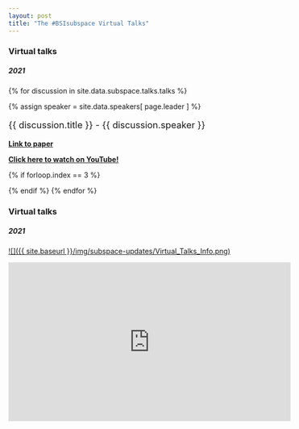 ```yaml
---
layout: post
title: "The #BSIsubspace Virtual Talks"
---
```


### Virtual talks
##### 2021

{% for discussion in site.data.subspace.talks.talks %}
<div class="text-left people-modal">
    <div class="modal-body">
        <div class="people-details">
            <div class="row">
                <div class="col-md-2 col-sm-2">
                    {% assign speaker = site.data.speakers[ page.leader ] %}
                    <div class="flow-img img-circle people-img" style="background-image: url({{ site.baseurl | append: '/img/people/' | append: discussion.speaker-img }})"></div>
                </div>
                <div class="col-lg-10 col-sm-10 details">
                    <p class="name" style="font-size: 18px"> {{ discussion.title }} 
                        <span class="position">- {{ discussion.speaker }}</span>
                    </p>
                    <p>
                        <a href="{{ discussion.paper-url }}" target="_blank">
                            <strong>Link to paper</strong>
                        </a>
                    </p>
                    <p>
                        <a href="{{ discussion.recording-url }}" target="_blank">
                            <strong>Click here to watch on YouTube!</strong>
                        </a>
                    </p>
                </div>
            </div>
        </div>
    </div>
</div>
{% if forloop.index == 3 %}

<!--more-->

{% endif %}
{% endfor %}

<!--more-->

### Virtual talks
##### 2021
[![]({{ site.baseurl }}/img/subspace-updates/Virtual_Talks_Info.png)](https://www.youtube.com/playlist?list=PLADTemYh-7P3ih6KDbhvLEzsGnYcoez_x)


<iframe width="560" height="315" src="https://www.youtube.com/embed/videoseries?list=PLADTemYh-7P3ih6KDbhvLEzsGnYcoez_x" title="YouTube video player" frameborder="0" allow="accelerometer; autoplay; clipboard-write; encrypted-media; gyroscope; picture-in-picture" allowfullscreen></iframe>
